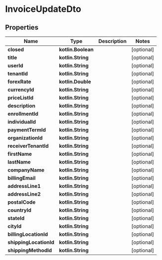 
# InvoiceUpdateDto

## Properties
| Name | Type | Description | Notes |
| ------------ | ------------- | ------------- | ------------- |
| **closed** | **kotlin.Boolean** |  |  [optional] |
| **title** | **kotlin.String** |  |  [optional] |
| **userId** | **kotlin.String** |  |  [optional] |
| **tenantId** | **kotlin.String** |  |  [optional] |
| **forexRate** | **kotlin.Double** |  |  [optional] |
| **currencyId** | **kotlin.String** |  |  [optional] |
| **priceListId** | **kotlin.String** |  |  [optional] |
| **description** | **kotlin.String** |  |  [optional] |
| **enrollmentId** | **kotlin.String** |  |  [optional] |
| **individualId** | **kotlin.String** |  |  [optional] |
| **paymentTermId** | **kotlin.String** |  |  [optional] |
| **organizationId** | **kotlin.String** |  |  [optional] |
| **receiverTenantId** | **kotlin.String** |  |  [optional] |
| **firstName** | **kotlin.String** |  |  [optional] |
| **lastName** | **kotlin.String** |  |  [optional] |
| **companyName** | **kotlin.String** |  |  [optional] |
| **billingEmail** | **kotlin.String** |  |  [optional] |
| **addressLine1** | **kotlin.String** |  |  [optional] |
| **addressLine2** | **kotlin.String** |  |  [optional] |
| **postalCode** | **kotlin.String** |  |  [optional] |
| **countryId** | **kotlin.String** |  |  [optional] |
| **stateId** | **kotlin.String** |  |  [optional] |
| **cityId** | **kotlin.String** |  |  [optional] |
| **billingLocationId** | **kotlin.String** |  |  [optional] |
| **shippingLocationId** | **kotlin.String** |  |  [optional] |
| **shippingMethodId** | **kotlin.String** |  |  [optional] |



